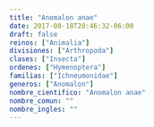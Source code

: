 ```yaml
---
title: "Anomalon anae"
date: 2017-08-18T20:46:32-06:00
draft: false
reinos: ["Animalia"]
divisiones: ["Arthropoda"]
clases: ["Insecta"]
ordenes: ["Hymenoptera"]
familias: ["Ichneumonidae"]
generos: ["Anomalon"]
nombre_cientifico: "Anomalon anae"
nombre_comun: ""
nombre_ingles: ""
---
```

